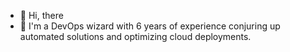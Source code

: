 - 👋 Hi, there
- 👀 I'm a DevOps wizard with 6 years of experience conjuring up automated solutions and optimizing cloud deployments.

<!---
Amal1707/Amal1707 is a ✨ special ✨ repository because its `README.md` (this file) appears on your GitHub profile.
You can click the Preview link to take a look at your changes.
--->
